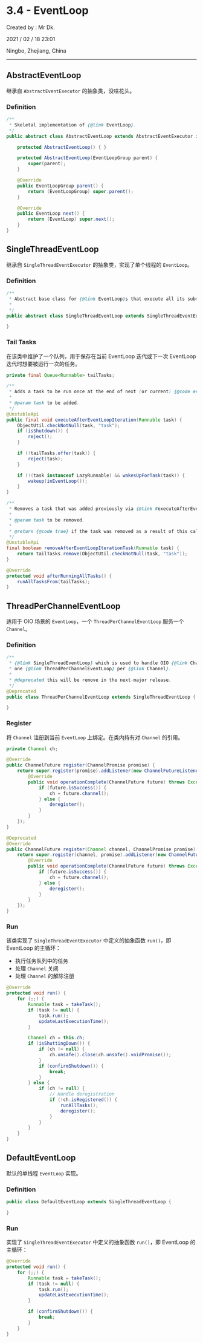 # 3.4 - EventLoop

Created by : Mr Dk.

2021 / 02 / 18 23:01

Ningbo, Zhejiang, China

---

## AbstractEventLoop

继承自 `AbstractEventExecutor` 的抽象类，没啥花头。

### Definition

```java
/**
 * Skeletal implementation of {@link EventLoop}.
 */
public abstract class AbstractEventLoop extends AbstractEventExecutor implements EventLoop {

    protected AbstractEventLoop() { }

    protected AbstractEventLoop(EventLoopGroup parent) {
        super(parent);
    }

    @Override
    public EventLoopGroup parent() {
        return (EventLoopGroup) super.parent();
    }

    @Override
    public EventLoop next() {
        return (EventLoop) super.next();
    }
}
```

## SingleThreadEventLoop

继承自 `SingleThreadEventExecutor` 的抽象类，实现了单个线程的 `EventLoop`。

### Definition

```java
/**
 * Abstract base class for {@link EventLoop}s that execute all its submitted tasks in a single thread.
 *
 */
public abstract class SingleThreadEventLoop extends SingleThreadEventExecutor implements EventLoop {

}
```

### Tail Tasks

在该类中维护了一个队列，用于保存在当前 EventLoop 迭代或下一次 EventLoop 迭代时想要被运行一次的任务。

```java
private final Queue<Runnable> tailTasks;

/**
 * Adds a task to be run once at the end of next (or current) {@code eventloop} iteration.
 *
 * @param task to be added.
 */
@UnstableApi
public final void executeAfterEventLoopIteration(Runnable task) {
    ObjectUtil.checkNotNull(task, "task");
    if (isShutdown()) {
        reject();
    }

    if (!tailTasks.offer(task)) {
        reject(task);
    }

    if (!(task instanceof LazyRunnable) && wakesUpForTask(task)) {
        wakeup(inEventLoop());
    }
}

/**
 * Removes a task that was added previously via {@link #executeAfterEventLoopIteration(Runnable)}.
 *
 * @param task to be removed.
 *
 * @return {@code true} if the task was removed as a result of this call.
 */
@UnstableApi
final boolean removeAfterEventLoopIterationTask(Runnable task) {
    return tailTasks.remove(ObjectUtil.checkNotNull(task, "task"));
}

@Override
protected void afterRunningAllTasks() {
    runAllTasksFrom(tailTasks);
}
```

## ThreadPerChannelEventLoop

适用于 OIO 场景的 `EventLoop`，一个 `ThreadPerChannelEventLoop` 服务一个 `Channel`。

### Definition

```java
/**
 * {@link SingleThreadEventLoop} which is used to handle OIO {@link Channel}'s. So in general there will be
 * one {@link ThreadPerChannelEventLoop} per {@link Channel}.
 *
 * @deprecated this will be remove in the next-major release.
 */
@Deprecated
public class ThreadPerChannelEventLoop extends SingleThreadEventLoop {

}
```

### Register

将 `Channel` 注册到当前 `EventLoop` 上绑定。在类内持有对 `Channel` 的引用。

```java
private Channel ch;

@Override
public ChannelFuture register(ChannelPromise promise) {
    return super.register(promise).addListener(new ChannelFutureListener() {
        @Override
        public void operationComplete(ChannelFuture future) throws Exception {
            if (future.isSuccess()) {
                ch = future.channel();
            } else {
                deregister();
            }
        }
    });
}

@Deprecated
@Override
public ChannelFuture register(Channel channel, ChannelPromise promise) {
    return super.register(channel, promise).addListener(new ChannelFutureListener() {
        @Override
        public void operationComplete(ChannelFuture future) throws Exception {
            if (future.isSuccess()) {
                ch = future.channel();
            } else {
                deregister();
            }
        }
    });
}
```

### Run

该类实现了 `SingleThreadEventExecutor` 中定义的抽象函数 `run()`，即 EventLoop 的主循环：

- 执行任务队列中的任务
- 处理 `Channel` 关闭
- 处理 `Channel` 的解除注册

```java
@Override
protected void run() {
    for (;;) {
        Runnable task = takeTask();
        if (task != null) {
            task.run();
            updateLastExecutionTime();
        }

        Channel ch = this.ch;
        if (isShuttingDown()) {
            if (ch != null) {
                ch.unsafe().close(ch.unsafe().voidPromise());
            }
            if (confirmShutdown()) {
                break;
            }
        } else {
            if (ch != null) {
                // Handle deregistration
                if (!ch.isRegistered()) {
                    runAllTasks();
                    deregister();
                }
            }
        }
    }
}
```

## DefaultEventLoop

默认的单线程 `EventLoop` 实现。

### Definition

```java
public class DefaultEventLoop extends SingleThreadEventLoop {

}
```

### Run

实现了 `SingleThreadEventExecutor` 中定义的抽象函数 `run()`，即 EventLoop 的主循环：

```java
@Override
protected void run() {
    for (;;) {
        Runnable task = takeTask();
        if (task != null) {
            task.run();
            updateLastExecutionTime();
        }

        if (confirmShutdown()) {
            break;
        }
    }
}
```
